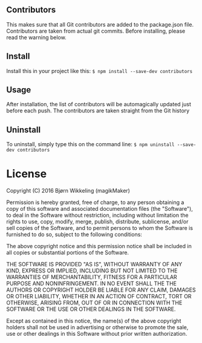 Contributors
------------
This makes sure that all Git contributors are added to the package.json file. 
Contributors are taken from actual git commits. Before installing, please read 
the warning below. 

Install
-------
Install this in your project like this:
`$ npm install --save-dev contributors`

Usage
-----
After installation, the list of contributors will be automagically updated just 
before each push. The contributors are taken straight from the Git history

Uninstall
---------
To uninstall, simply type this on the command line:
`$ npm uninstall --save-dev contributors`

License
=======

Copyright (C) 2016 Bjørn Wikkeling (magikMaker)


Permission is hereby granted, free of charge, to any person obtaining a copy of 
this software and associated documentation files (the "Software"), to deal in 
the Software without restriction, including without limitation the rights to 
use, copy, modify, merge, publish, distribute, sublicense, and/or sell copies 
of the Software, and to permit persons to whom the Software is furnished to do 
so, subject to the following conditions:

The above copyright notice and this permission notice shall be included in all 
copies or substantial portions of the Software.

THE SOFTWARE IS PROVIDED "AS IS", WITHOUT WARRANTY OF ANY KIND, EXPRESS OR 
IMPLIED, INCLUDING BUT NOT LIMITED TO THE WARRANTIES OF MERCHANTABILITY, 
FITNESS FOR A PARTICULAR PURPOSE AND NONINFRINGEMENT. IN NO EVENT SHALL THE 
THE AUTHORS OR COPYRIGHT HOLDER BE LIABLE FOR ANY CLAIM, DAMAGES OR OTHER 
LIABILITY, WHETHER IN AN ACTION OF CONTRACT, TORT OR OTHERWISE, ARISING FROM, 
OUT OF OR IN CONNECTION WITH THE SOFTWARE OR THE USE OR OTHER DEALINGS IN THE 
SOFTWARE.

Except as contained in this notice, the name(s) of the above copyright holders 
shall not be used in advertising or otherwise to promote the sale, use or other 
dealings in this Software without prior written authorization.

 
